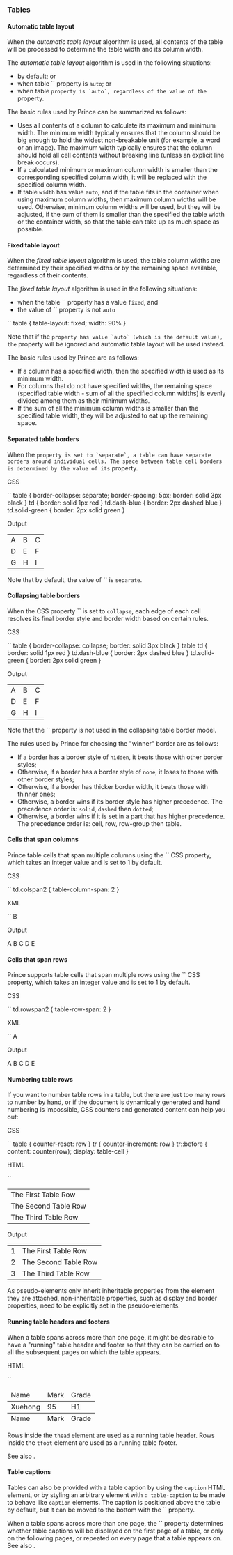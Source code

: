 ### Tables

#### Automatic table layout

When the *automatic table layout* algorithm is used, all contents of the table will be processed to determine the table width and its column width.

The *automatic table layout* algorithm is used in the following situations:

-   by default; or
-   when table `` property is `auto`; or
-   when table `` property is `auto`, regardless of the value of the `` property.

The basic rules used by Prince can be summarized as follows:

-   Uses all contents of a column to calculate its maximum and minimum width. The minimum width typically ensures that the column should be big enough to hold the widest non-breakable unit (for example, a word or an image). The maximum width typically ensures that the column should hold all cell contents without breaking line (unless an explicit line break occurs).
-   If a calculated minimum or maximum column width is smaller than the corresponding specified column width, it will be replaced with the specified column width.
-   If table `width` has value `auto`, and if the table fits in the container when using maximum column widths, then maximum column widths will be used. Otherwise, minimum column widths will be used, but they will be adjusted, if the sum of them is smaller than the specified the table width or the container width, so that the table can take up as much space as possible.

#### Fixed table layout

When the *fixed table layout* algorithm is used, the table column widths are determined by their specified widths or by the remaining space available, regardless of their contents.

The *fixed table layout* algorithm is used in the following situations:

-   when the table `` property has a value `fixed`, and
-   the value of `` property is not `auto`

``
    table {
        table-layout: fixed;
        width: 90%
    }

Note that if the `` property has value `auto` (which is the default value), the `` property will be ignored and automatic table layout will be used instead.

The basic rules used by Prince are as follows:

-   If a column has a specified width, then the specified width is used as its minimum width.
-   For columns that do not have specified widths, the remaining space (specified table width - sum of all the specified column widths) is evenly divided among them as their minimum widths.
-   If the sum of all the minimum column widths is smaller than the specified table width, they will be adjusted to eat up the remaining space.

#### Separated table borders

When the `` property is set to `separate`, a table can have separate borders around individual cells. The space between table cell borders is determined by the value of its `` property.

CSS

``
    table {
        border-collapse: separate;
        border-spacing: 5px;
        border: solid 3px black
    }
    td { border: solid 1px red }
    td.dash-blue  { border: 2px dashed blue }
    td.solid-green { border: 2px solid green }

Output

|     |     |     |
|-----|-----|-----|
| A   | B   | C   |
| D   | E   | F   |
| G   | H   | I   |

Note that by default, the value of `` is `separate`.

#### Collapsing table borders

When the CSS property `` is set to `collapse`, each edge of each cell resolves its final border style and border width based on certain rules.

CSS

``
    table {
        border-collapse: collapse;
        border: solid 3px black
    }
    table td { border: solid 1px red }
    td.dash-blue  { border: 2px dashed blue }
    td.solid-green { border: 2px solid green }

Output

|     |     |     |
|-----|-----|-----|
| A   | B   | C   |
| D   | E   | F   |
| G   | H   | I   |

Note that the `` property is not used in the collapsing table border model.

The rules used by Prince for choosing the "winner" border are as follows:

-   If a border has a border style of `hidden`, it beats those with other border styles;
-   Otherwise, if a border has a border style of `none`, it loses to those with other border styles;
-   Otherwise, if a border has thicker border width, it beats those with thinner ones;
-   Otherwise, a border wins if its border style has higher precedence. The precedence order is: `solid`, `dashed` then `dotted`;
-   Otherwise, a border wins if it is set in a part that has higher precedence. The precedence order is: cell, row, row-group then table.

#### Cells that span columns

Prince table cells that span multiple columns using the `` CSS property, which takes an integer value and is set to 1 by default.

CSS

``
    td.colspan2 { table-column-span: 2 }

XML

``
    <td class="colspan2"> B </td>

Output

A
B
C
D
E

#### Cells that span rows

Prince supports table cells that span multiple rows using the `` CSS property, which takes an integer value and is set to 1 by default.

CSS

``
    td.rowspan2 { table-row-span: 2 }

XML

``
    <td class="rowspan2"> A </td>

Output

A
B
C
D
E

#### Numbering table rows

If you want to number table rows in a table, but there are just too many rows to number by hand, or if the document is dynamically generated and hand numbering is impossible, CSS counters and generated content can help you out:

CSS

``
    table { counter-reset: row }
    tr { counter-increment: row }
    tr::before {
        content: counter(row);
        display: table-cell
    }

HTML

``
    <table>
    <tr><td>The First Table Row</td></tr>
    <tr><td>The Second Table Row</td></tr>
    <tr><td>The Third Table Row</td></tr>
    </table>

Output

|     |                      |
|-----|----------------------|
| 1   | The First Table Row  |
| 2   | The Second Table Row |
| 3   | The Third Table Row  |

As pseudo-elements only inherit inheritable properties from the element they are attached, non-inheritable properties, such as display and border properties, need to be explicitly set in the pseudo-elements.

#### Running table headers and footers

When a table spans across more than one page, it might be desirable to have a "running" table header and footer so that they can be carried on to all the subsequent pages on which the table appears.

HTML

``
    <table>
     <thead>
      <tr> <td>Name</td> <td>Mark</td> <td>Grade</td> </tr>
     </thead>
     <tr> <td>Xuehong</td> <td>95</td> <td>H1</td> </tr>
     <!-- other rows for other students -->
     <tfoot>
      <tr> <td>Name</td> <td>Mark</td> <td>Grade</td> </tr>
     </tfoot>
    </table>

Rows inside the `thead` element are used as a running table header. Rows inside the `tfoot` element are used as a running table footer.

See also .

#### Table captions

Tables can also be provided with a table caption by using the `caption` HTML element, or by styling an arbitrary element with `: table-caption` to be made to behave like `caption` elements. The caption is positioned above the table by default, but it can be moved to the bottom with the `` property.

When a table spans across more than one page, the `` property determines whether table captions will be displayed on the first page of a table, or only on the following pages, or repeated on every page that a table appears on. See also .
